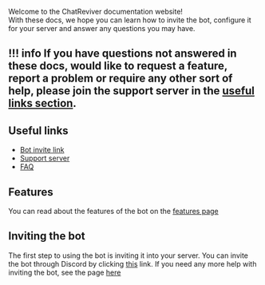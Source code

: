 Welcome to the ChatReviver documentation website!  
With these docs, we hope you can learn how to invite the bot, configure it for your server
and answer any questions you may have.

!!! info
    If you have questions not answered in these docs, would like to request a feature, report a problem
    or require any other sort of help, please join the support server in the [useful links section](#useful-links).
---

## Useful links
* [Bot invite link](https://discord.com/api/oauth2/authorize?client_id=691672201845407815&permissions=265280&scope=bot)
* [Support server](https://discord.gg/pp7xpNf)
* [FAQ](home/FAQ)

## Features
You can read about the features of the bot on the [features page](home/features)

## Inviting the bot
The first step to using the bot is inviting it into your server.
You can invite the bot through Discord by clicking
[this](https://discord.com/api/oauth2/authorize?client_id=691672201845407815&permissions=265280&scope=bot) link.
If you need any more help with inviting the bot, see the page [here](home/inviting_the_bot)